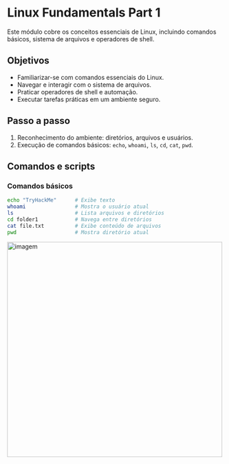 # Linux Fundamentals Part 1

Este módulo cobre os conceitos essenciais de Linux, incluindo comandos básicos, sistema de arquivos e operadores de shell.


## Objetivos
- Familiarizar-se com comandos essenciais do Linux.
- Navegar e interagir com o sistema de arquivos.
- Praticar operadores de shell e automação.
- Executar tarefas práticas em um ambiente seguro.

## Passo a passo
1. Reconhecimento do ambiente: diretórios, arquivos e usuários.
2. Execução de comandos básicos: `echo`, `whoami`, `ls`, `cd`, `cat`, `pwd`.

## Comandos e scripts

### Comandos básicos
```bash
echo "TryHackMe"      # Exibe texto
whoami                # Mostra o usuário atual
ls                    # Lista arquivos e diretórios
cd folder1            # Navega entre diretórios
cat file.txt          # Exibe conteúdo de arquivos
pwd                   # Mostra diretório atual
```
<img width="500" height="500" alt="imagem" src="https://github.com/user-attachments/assets/6f6d4255-0669-4b56-8bcb-de20b105395b" />
